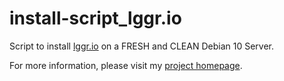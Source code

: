 # install-script_lggr.io
Script to install [lggr.io](https://lggr.io/) on a FRESH and CLEAN Debian 10 Server.

For more information, please visit my [project homepage](https://www.bachmann-lan.de/zentraler-logserver-mit-syslog-ng-mariadb-und-lggr-io-webinterface/).